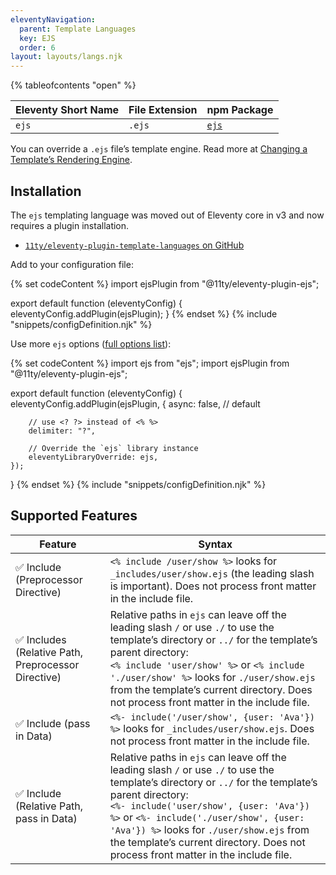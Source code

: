 ```yaml
---
eleventyNavigation:
  parent: Template Languages
  key: EJS
  order: 6
layout: layouts/langs.njk
---
```


{% tableofcontents "open" %}

| Eleventy Short Name | File Extension | npm Package                                |
| ------------------- | -------------- | ------------------------------------------ |
| `ejs`               | `.ejs`         | [`ejs`](https://www.npmjs.com/package/ejs) |

You can override a `.ejs` file’s template engine. Read more at [Changing a Template’s Rendering Engine](/docs/template-overrides/).

## Installation

The `ejs` templating language was moved out of Eleventy core in v3 and now requires a plugin installation.

* [`11ty/eleventy-plugin-template-languages` on GitHub](https://github.com/11ty/eleventy-plugin-template-languages)

Add to your configuration file:

{% set codeContent %}
import ejsPlugin from "@11ty/eleventy-plugin-ejs";

export default function (eleventyConfig) {
	eleventyConfig.addPlugin(ejsPlugin);
}
{% endset %}
{% include "snippets/configDefinition.njk" %}


Use more `ejs` options ([full options list](https://github.com/mde/ejs#options)):

{% set codeContent %}
import ejs from "ejs";
import ejsPlugin from "@11ty/eleventy-plugin-ejs";

export default function (eleventyConfig) {
	eleventyConfig.addPlugin(ejsPlugin, {
		async: false, // default

		// use <? ?> instead of <% %>
		delimiter: "?",

		// Override the `ejs` library instance
		eleventyLibraryOverride: ejs,
	});
}
{% endset %}
{% include "snippets/configDefinition.njk" %}

## Supported Features

| Feature                                             | Syntax                                                                                                                                                                                                                                                                                                                                                                        |
| --------------------------------------------------- | ----------------------------------------------------------------------------------------------------------------------------------------------------------------------------------------------------------------------------------------------------------------------------------------------------------------------------------------------------------------------------- |
| ✅ Include (Preprocessor Directive)                 | `<% include /user/show %>` looks for `_includes/user/show.ejs` (the leading slash is important). Does not process front matter in the include file.                                                                                                                                                                                                                           |
| ✅ Includes (Relative Path, Preprocessor Directive) | Relative paths in `ejs` can leave off the leading slash `/` or use `./` to use the template’s directory or `../` for the template’s parent directory:<br>`<% include 'user/show' %>` or `<% include './user/show' %>` looks for `./user/show.ejs` from the template’s current directory. Does not process front matter in the include file.                                   |
| ✅ Include (pass in Data)                           | `<%- include('/user/show', {user: 'Ava'}) %>` looks for `_includes/user/show.ejs`. Does not process front matter in the include file.                                                                                                                                                                                                                                         |
| ✅ Include (Relative Path, pass in Data)            | Relative paths in `ejs` can leave off the leading slash `/` or use `./` to use the template’s directory or `../` for the template’s parent directory:<br>`<%- include('user/show', {user: 'Ava'}) %>` or `<%- include('./user/show', {user: 'Ava'}) %>` looks for `./user/show.ejs` from the template’s current directory. Does not process front matter in the include file. |
